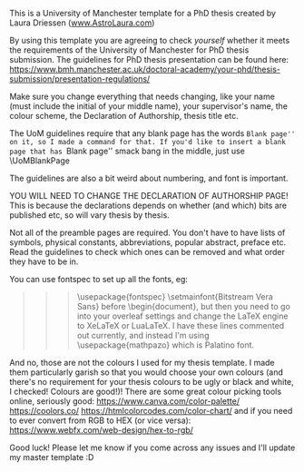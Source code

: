 This is a University of Manchester template for a PhD thesis created by Laura Driessen (www.AstroLaura.com)

By using this template you are agreeing to check *yourself* whether it meets the requirements of the University of Manchester for PhD thesis submission. The guidelines for PhD thesis presentation can be found here: https://www.bmh.manchester.ac.uk/doctoral-academy/your-phd/thesis-submission/presentation-regulations/

Make sure you change everything that needs changing, like your name (must include the initial of your middle name), your supervisor's name, the colour scheme, the Declaration of Authorship, thesis title etc.

The UoM guidelines require that any blank page has the words ``Blank page'' on it, so I made a command for that. If you'd like to insert a blank page that has ``Blank page'' smack bang in the middle, just use \UoMBlankPage

The guidelines are also a bit weird about numbering, and font is important.

YOU WILL NEED TO CHANGE THE DECLARATION OF AUTHORSHIP PAGE! This is because the declarations depends on whether (and which) bits are published etc, so will vary thesis by thesis.

Not all of the preamble pages are required. You don't have to have lists of symbols, physical constants, abbreviations, popular abstract, preface etc. Read the guidelines to check which ones can be removed and what order they have to be in.

You can use fontspec to set up all the fonts, eg:
>>> \usepackage{fontspec}
>>> \setmainfont{Bitstream Vera Sans}
before \begin{document}, but then you need to go into your overleaf settings and change the LaTeX engine to XeLaTeX or LuaLaTeX. I have these lines commented out currently, and instead I'm using \usepackage{mathpazo} which is Palatino font.

And no, those are not the colours I used for my thesis template. I made them particularly garish so that you would choose your own colours (and there's no requirement for your thesis colours to be ugly or black and white, I checked! Colours are good!)! There are some great colour picking tools online, seriously good:
https://www.canva.com/color-palette/
https://coolors.co/
https://htmlcolorcodes.com/color-chart/
and if you need to ever convert from RGB to HEX (or vice versa):
https://www.webfx.com/web-design/hex-to-rgb/

Good luck!  Please let me know if you come across any issues and I'll update my master template :D